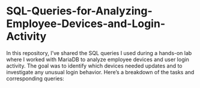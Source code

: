 # SQL-Queries-for-Analyzing-Employee-Devices-and-Login-Activity
In this repository, I’ve shared the SQL queries I used during a hands-on lab where I worked with MariaDB to analyze employee devices and user login activity. The goal was to identify which devices needed updates and to investigate any unusual login behavior. Here’s a breakdown of the tasks and corresponding queries:
